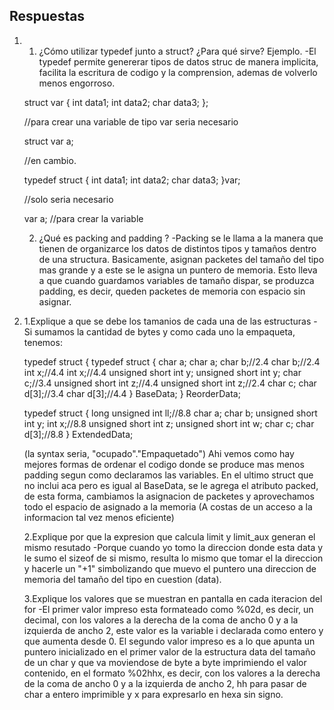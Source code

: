 ## Respuestas
1.
	1. ¿Cómo utilizar typedef junto a struct? ¿Para qué sirve? Ejemplo.
	-El typedef permite genererar tipos de datos struc de manera implicita, facilita la 
	escritura de codigo y la comprension, ademas de volverlo menos engorroso.
	
	struct var
	{
   		int data1;
   		int data2;
   		char data3;
	};
	
	//para crear una variable de tipo var seria necesario
	
	struct var a;
	
	//en cambio.
	
	typedef struct
	{
   		int data1;
   		int data2;
   		char data3;
	}var;
	
	//solo seria necesario
	
	var a; //para crear la variable
	
	2. ¿Qué es packing and padding ?
	-Packing se le llama a la manera que tienen de organizarce los datos de distintos
	tipos y tamaños dentro de una structura. Basicamente, asignan packetes del tamaño
	del tipo mas grande y a este se le asigna un puntero de memoria. Esto lleva a que
	cuando guardamos variables de tamaño dispar, se produzca padding, es decir,
	queden packetes de memoria con espacio sin asignar.

2.
	1.Explique a que se debe los tamanios de cada una de las estructuras
	-Si sumamos la cantidad de bytes y como cada uno la empaqueta, tenemos:
	
	typedef struct {			typedef struct {
    		char a;				char a;
    		char b;//2.4				char b;//2.4
    		int  x;//4.4				int  x;//4.4
    		unsigned short int y;		 	unsigned short int y;
    		char c;//3.4				unsigned short int z;//4.4
    		unsigned short int z;//2.4		char c;
    		char d[3];//3.4			char d[3];//4.4
	} BaseData;				} ReorderData;
	
	typedef struct {
    		long unsigned int ll;//8.8
    		char a;
    		char b;
    		unsigned short int y;
    		int  x;//8.8
    		unsigned short int z;
    		unsigned short int w;
    		char c;
    		char d[3];//8.8
	} ExtendedData;
	
	(la syntax seria, "ocupado"."Empaquetado")
	Ahi vemos como hay mejores formas de ordenar el codigo donde se produce mas
	menos padding segun como declaramos las variables. 
	En el ultimo struct que no inclui aca pero es igual al BaseData, se le 
	agrega el atributo packed, de esta forma, cambiamos la asignacion de packetes
	y aprovechamos todo el espacio de asignado a la memoria (A costas de un
	acceso a la informacion tal vez menos eficiente)
	
	2.Explique por que la expresion que calcula  limit y limit_aux generan el mismo resutado 
	-Porque cuando yo tomo la direccion donde esta data y le sumo el sizeof de si mismo,
	resulta lo mismo que tomar el la direccion y hacerle un "+1" simbolizando que muevo
	el puntero una direccion de memoria del tamaño del tipo en cuestion (data).
	
	3.Explique los valores que se muestran en pantalla en cada iteracion del for
	-El primer valor impreso esta formateado como %02d, es decir, un decimal, con los valores
	a la derecha de la coma de ancho 0 y a la izquierda de ancho 2, este valor es la variable 
	i declarada como entero y que aumenta desde 0.
	El segundo valor impreso es a lo que apunta un puntero inicializado en el primer valor
	de la estructura data del tamaño de un char y que va moviendose de byte a byte imprimiendo
	el valor contenido, en el formato %02hhx, es decir, con los valores
	a la derecha de la coma de ancho 0 y a la izquierda de ancho 2, hh para pasar de char
	a entero imprimible y x para expresarlo en hexa sin signo.
	
	
 
	
	
